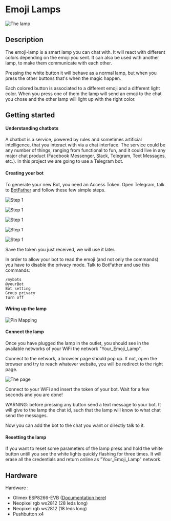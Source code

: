 # Emoji Lamps
![The lamp](/images/EmojiLampFoto.png)

## Description

The emoji-lamp is a smart lamp you can chat with. It will react with different colors depending on the emoji you sent.
It can also be used with another lamp, to make them communicate with each other.

Pressing the white button it will behave as a normal lamp, but when you press the other buttons that's when the magic happen.

Each colored button is associated to a different emoji and a different light color. When you press one of them the lamp will send an emoji to the chat you chose and the other lamp will light up with the right color.

## Getting started

#### Understanding chatbots

A chatbot is a service, powered by rules and sometimes artificial intelligence, that you interact with via a chat interface. The service could be any number of things, ranging from functional to fun, and it could live in any major chat product (Facebook Messenger, Slack, Telegram, Text Messages, etc.). In this project we are going to use a Telegram bot.

#### Creating your bot

To generate your new Bot, you need an Access Token. Open Telegram, talk to [BotFather](https://telegram.me/botfather) and follow these few simple steps.

![Step 1](/images/Bot_step_1.jpeg)

![Step 1](/images/Bot_step_2.jpeg)

![Step 1](/images/Bot_step_3.jpeg)

![Step 1](/images/Bot_step_4.jpeg)

![Step 1](/images/Bot_step_5.jpeg)

Save the token you just received, we will use it later.

In order to allow your bot to read the emoji (and not only the commands) you have to disable the privacy mode. Talk to BotFather and use this commands:

```
/mybots
@yourBot
Bot setting
Group privacy
Turn off
```
#### Wiring up the lamp

![Pin Mapping](/images/PinMapping.png)

#### Connect the lamp

Once you have plugged the lamp in the outlet, you should see in the available networks of your WiFi the network "Your_Emoji_Lamp".

Connect to the network, a browser page should pop up. If not, open the browser and try to reach whatever website, you will be redirect to the right page.

![The page](/images/ScreenOne.png)

Connect to your WiFi and insert the token of your bot.
Wait for a few seconds and you are done!

WARNING: before pressing any button send a text message to your bot. It will give to the lamp the chat id, such that the lamp will know to what chat send the messages.

Now you can add the bot to the chat you want or directly talk to it.

#### Resetting the lamp

If you want to reset some parameters of the lamp press and hold the white button untill you see the white lights quickly flashing for three times. It will erase all the credentials and return online as "Your_Emoji_Lamp" network.



## Hardware
Hardware :

* Olimex ESP8266-EVB ([Documentation here](https://www.olimex.com/Products/IoT/ESP8266-EVB/open-source-hardware))
* Neopixel rgb ws2812 (28 leds long)
* Neopixel rgb ws2812 (18 leds long)
* Pushbutton x4
